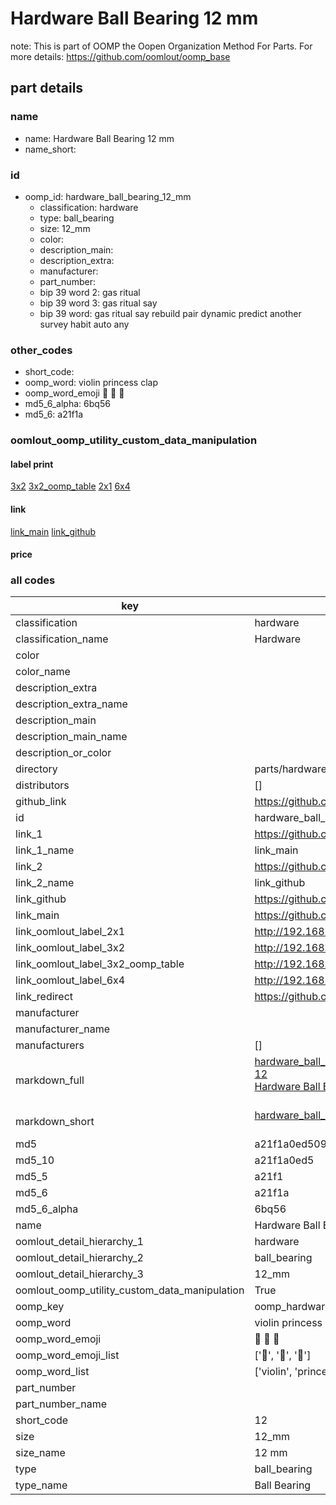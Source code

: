 # Hardware Ball Bearing 12 mm  

note: This is part of OOMP the Oopen Organization Method For Parts. For more details: https://github.com/oomlout/oomp_base

##  part details
  







### name
* name: Hardware Ball Bearing 12 mm
* name_short: 
### id
* oomp_id: hardware_ball_bearing_12_mm
  * classification: hardware
  * type: ball_bearing
  * size: 12_mm
  * color: 
  * description_main: 
  * description_extra: 
  * manufacturer: 
  * part_number: 
  * bip 39 word 2: gas ritual
  * bip 39 word 3: gas ritual say
  * bip 39 word: gas ritual say rebuild pair dynamic predict another survey habit auto any

### other_codes
* short_code: 
* oomp_word: violin princess clap
* oomp_word_emoji :violin: :princess: :clap:
* md5_6_alpha: 6bq56
* md5_6: a21f1a






### oomlout_oomp_utility_custom_data_manipulation
#### label print
[3x2](http://192.168.1.245:1112/?label=oomp%206bq56)
[3x2_oomp_table](http://192.168.1.108:1112/?label=oomp%206bq56)
[2x1](http://192.168.1.242:1112/?label=oomp%206bq56)
[6x4](http://192.168.1.55:1112/?label=oomp%206bq56)    

#### link

[link_main](https://github.com/oomlout/oomlout_oomp_version_1_messy/tree/main/parts/hardware_ball_bearing_12_mm) [link_github](https://github.com/oomlout/oomlout_oomp_version_1_messy/tree/main/parts/hardware_ball_bearing_12_mm)                             

#### price







### all codes 
| key | value |  
| --- | --- |  
| classification | hardware |  
| classification_name | Hardware |  
| color |  |  
| color_name |  |  
| description_extra |  |  
| description_extra_name |  |  
| description_main |  |  
| description_main_name |  |  
| description_or_color |   |  
| directory | parts/hardware_ball_bearing_12_mm |  
| distributors | [] |  
| github_link | https://github.com/oomlout/oomlout_oomp_part_src/tree/main/parts/hardware_ball_bearing_12_mm |  
| id | hardware_ball_bearing_12_mm |  
| link_1 | https://github.com/oomlout/oomlout_oomp_version_1_messy/tree/main/parts/hardware_ball_bearing_12_mm |  
| link_1_name | link_main |  
| link_2 | https://github.com/oomlout/oomlout_oomp_version_1_messy/tree/main/parts/hardware_ball_bearing_12_mm |  
| link_2_name | link_github |  
| link_github | https://github.com/oomlout/oomlout_oomp_version_1_messy/tree/main/parts/hardware_ball_bearing_12_mm |  
| link_main | https://github.com/oomlout/oomlout_oomp_version_1_messy/tree/main/parts/hardware_ball_bearing_12_mm |  
| link_oomlout_label_2x1 | http://192.168.1.242:1112/?label=oomp%206bq56 |  
| link_oomlout_label_3x2 | http://192.168.1.245:1112/?label=oomp%206bq56 |  
| link_oomlout_label_3x2_oomp_table | http://192.168.1.108:1112/?label=oomp%206bq56 |  
| link_oomlout_label_6x4 | http://192.168.1.55:1112/?label=oomp%206bq56 |  
| link_redirect | https://github.com/oomlout/oomlout_oomp_version_1_messy/tree/main/parts/hardware_ball_bearing_12_mm |  
| manufacturer |  |  
| manufacturer_name |  |  
| manufacturers | [] |  
| markdown_full | [hardware_ball_bearing_12_mm](none)<br>[12](none)<br>[Hardware Ball Bearing 12 Mm](none)<br><br> |  
| markdown_short | [hardware_ball_bearing_12_mm](none)<br><br> |  
| md5 | a21f1a0ed5099535134f8b357feea300 |  
| md5_10 | a21f1a0ed5 |  
| md5_5 | a21f1 |  
| md5_6 | a21f1a |  
| md5_6_alpha | 6bq56 |  
| name | Hardware Ball Bearing 12 mm |  
| oomlout_detail_hierarchy_1 | hardware |  
| oomlout_detail_hierarchy_2 | ball_bearing |  
| oomlout_detail_hierarchy_3 | 12_mm |  
| oomlout_oomp_utility_custom_data_manipulation | True |  
| oomp_key | oomp_hardware_ball_bearing_12_mm |  
| oomp_word | violin princess clap |  
| oomp_word_emoji | :violin: :princess: :clap: |  
| oomp_word_emoji_list | [':violin:', ':princess:', ':clap:'] |  
| oomp_word_list | ['violin', 'princess', 'clap'] |  
| part_number |  |  
| part_number_name |  |  
| short_code | 12 |  
| size | 12_mm |  
| size_name | 12 mm |  
| type | ball_bearing |  
| type_name | Ball Bearing |  
